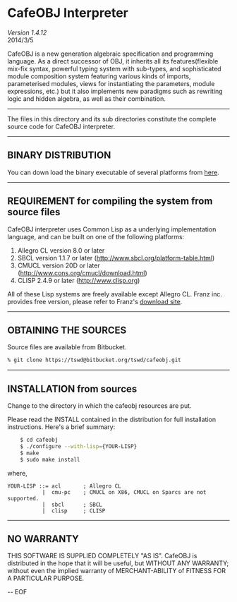 CafeOBJ Interpreter
===============
*Version 1.4.12*  
2014/3/5

CafeOBJ is a new generation algebraic specification and programming language. As a direct successor
of OBJ, it inherits all its features(flexible mix-fix syntax, powerful typing system with sub-types,
and sophisticated module composition system featuring various kinds of imports, parameterised
modules, views for instantiating the parameters, module expressions, etc.) but it also implements
new paradigms such as rewriting logic and hidden algebra, as well as their combination.

----------------------------------------------------------------------

The files in this directory and its sub directories constitute the
complete source code for CafeOBJ interpreter. 

----------------------------------------------------------------------

BINARY DISTRIBUTION
------------------
You can down load the binary executable of several platforms 
from [here](https://bitbucket.org/tswd/cafeobj/downloads).

----------------------------------------------------------------------

REQUIREMENT for compiling the system from source files
------------

CafeOBJ interpreter uses Common Lisp as a underlying implementation
language, and can be built on one of the following platforms:

1. Allegro CL version 8.0 or later
2. SBCL version 1.1.7 or later (<http://www.sbcl.org/platform-table.html>)
3. CMUCL version 20D or later (<http://www.cons.org/cmucl/download.html>)
4. CLISP 2.4.9 or later (<http://www.clisp.org>)

All of these Lisp systems are freely available except Allegro CL.
Franz inc. provides free version, please refer to Franz's [download site](http://www.franz.com/downloads/clp/survey).

----------------------------------------------------------------------

OBTAINING THE SOURCES
-----------------

Source files are available from Bitbucket.
```bash
% git clone https://tswd@bitbucket.org/tswd/cafeobj.git
```

----------------------------------------------------------------------

INSTALLATION from sources
--------------------

Change to the directory in which the cafeobj resources are put.

Please read the INSTALL contained in the distribution for full installation
instructions. 
Here's a brief summary:

``````bash
	$ cd cafeobj
	$ ./configure --with-lisp={YOUR-LISP}
 	$ make
	$ sudo make install
``````
where, 
``````
YOUR-LISP ::= acl       ; Allegro CL
           |  cmu-pc    ; CMUCL on X86, CMUCL on Sparcs are not supported.
           |  sbcl      ; SBCL
           |  clisp     ; CLISP
``````

----------------------------------------------------------------------

NO WARRANTY
-------------

THIS SOFTWARE IS SUPPLIED COMPLETELY "AS IS". CafeOBJ is distributed 
in the hope that it will be useful, but WITHOUT ANY WARRANTY; without
even the implied warranty of MERCHANT-ABILITY of FITNESS FOR A PARTICULAR
PURPOSE.

-- EOF
